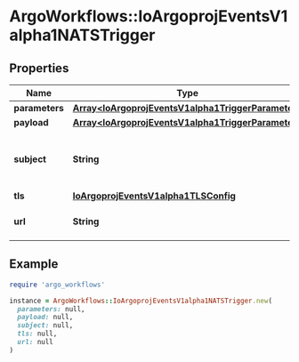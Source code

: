 # ArgoWorkflows::IoArgoprojEventsV1alpha1NATSTrigger

## Properties

| Name | Type | Description | Notes |
| ---- | ---- | ----------- | ----- |
| **parameters** | [**Array&lt;IoArgoprojEventsV1alpha1TriggerParameter&gt;**](IoArgoprojEventsV1alpha1TriggerParameter.md) |  | [optional] |
| **payload** | [**Array&lt;IoArgoprojEventsV1alpha1TriggerParameter&gt;**](IoArgoprojEventsV1alpha1TriggerParameter.md) |  | [optional] |
| **subject** | **String** | Name of the subject to put message on. | [optional] |
| **tls** | [**IoArgoprojEventsV1alpha1TLSConfig**](IoArgoprojEventsV1alpha1TLSConfig.md) |  | [optional] |
| **url** | **String** | URL of the NATS cluster. | [optional] |

## Example

```ruby
require 'argo_workflows'

instance = ArgoWorkflows::IoArgoprojEventsV1alpha1NATSTrigger.new(
  parameters: null,
  payload: null,
  subject: null,
  tls: null,
  url: null
)
```

